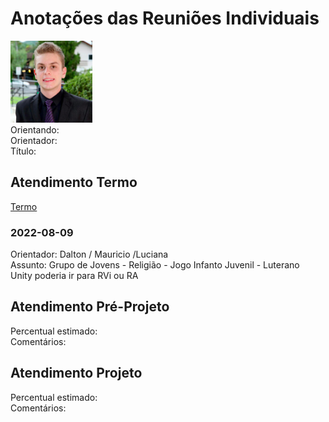 # Anotações das Reuniões Individuais  

![foto](foto.png "foto")  
Orientando:  
Orientador:  
Título:  

## Atendimento Termo  

[Termo](Termo.pdf "Termo")  

### 2022-08-09

Orientador: Dalton / Mauricio /Luciana  
Assunto: Grupo de Jovens - Religião - Jogo Infanto Juvenil - Luterano  
Unity poderia ir para RVi ou RA  

## Atendimento Pré-Projeto  

Percentual estimado:  
Comentários:  

## Atendimento Projeto  

Percentual estimado:  
Comentários:  
